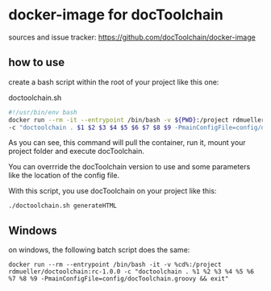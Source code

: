 # docker-image for docToolchain

sources and issue tracker: https://github.com/docToolchain/docker-image

## how to use

create a bash script within the root of your project like this one:

doctoolchain.sh
```bash
#!/usr/bin/env bash
docker run --rm -it --entrypoint /bin/bash -v ${PWD}:/project rdmueller/doctoolchain:rc-1.0.0 \
-c "doctoolchain . $1 $2 $3 $4 $5 $6 $7 $8 $9 -PmainConfigFile=config/docToolchain.groovy && exit"
```

As you can see, this command will pull the container, run it, mount your project folder and execute docToolchain.

You can overrride the docToolchain version to use and some parameters like the location of the config file.

With this script, you use docToolchain on your project like this:

    ./doctoolchain.sh generateHTML

## Windows

on windows, the following batch script does the same:

```
docker run --rm --entrypoint /bin/bash -it -v %cd%:/project rdmueller/doctoolchain:rc-1.0.0 -c "doctoolchain . %1 %2 %3 %4 %5 %6 %7 %8 %9 -PmainConfigFile=config/docToolchain.groovy && exit"
```
